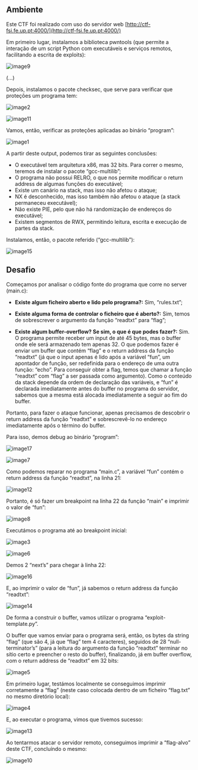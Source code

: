 ## Ambiente

Este CTF foi realizado com uso do servidor web [http://ctf-fsi.fe.up.pt:4000/](http://ctf-fsi.fe.up.pt:4000/)

Em primeiro lugar, instalamos a biblioteca pwntools (que permite a interação de um script Python com executáveis e serviços remotos, facilitando a escrita de exploits):  

![image9](images_CTF5.md/image9.png)

(...)

Depois, instalamos o pacote checksec, que serve para verificar que proteções um programa tem:  

![image2](images_CTF5.md/image2.png)

![image11](images_CTF5.md/image11.png)

Vamos, então, verificar as proteções aplicadas ao binário “program”:  

![image1](images_CTF5.md/image1.png)

A partir deste output, podemos tirar as seguintes conclusões:

* O executável tem arquitetura x86, mas 32 bits. Para correr o mesmo, teremos de instalar o pacote “gcc-multilib”;  
* O programa não possui RELRO, o que nos permite modificar o return address de algumas funções do executável;  
* Existe um canário na stack, mas isso não afetou o ataque;  
* NX é desconhecido, mas isso também não afetou o ataque (a stack permaneceu executável);  
* Não existe PIE, pelo que não há randomização de endereços do executável;  
* Existem segmentos de RWX, permitindo leitura, escrita e execução de partes da stack.

Instalamos, então, o pacote referido (“gcc-multilib”):  

![image15](images_CTF5.md/image15.png)

## Desafio

Começamos por analisar o código fonte do programa que corre no server (main.c):

* **Existe algum ficheiro aberto e lido pelo programa?:** Sim, “rules.txt”;

* **Existe alguma forma de controlar o ficheiro que é aberto?:** Sim, temos de sobrescrever o argumento da função “readtxt” para “flag”;

* **Existe algum buffer-overflow? Se sim, o que é que podes fazer?:** Sim. O programa permite receber um input de até 45 bytes, mas o buffer onde ele será armazenado tem apenas 32\. O que podemos fazer é enviar um buffer que contém “flag” e o return address da função “readtxt” (já que o input apenas é lido após a variável “fun”, um apontador de função, ser redefinida para o endereço de uma outra função: “echo”. Para conseguir obter a flag, temos que chamar a função “readtxt” com “flag” a ser passada como argumento). Como o conteúdo da stack depende da ordem de declaração das variáveis, e “fun” é declarada imediatamente antes do buffer no programa do servidor, sabemos que a mesma está alocada imediatamente a seguir ao fim do buffer. 

Portanto, para fazer o ataque funcionar, apenas precisamos de descobrir o return address da função “readtxt” e sobrescrevê-lo no endereço imediatamente após o término do buffer.

Para isso, demos debug ao binário “program”:

![image17](images_CTF5.md/image17.png)

![image7](images_CTF5.md/image7.png)

Como podemos reparar no programa “main.c”, a variável “fun” contém o return address da função “readtxt”, na linha 21:  

![image12](images_CTF5.md/image12.png)

Portanto, é só fazer um breakpoint na linha 22 da função “main” e imprimir o valor de “fun”:  

![image8](images_CTF5.md/image8.png)

Executámos o programa até ao breakpoint inicial:  

![image3](images_CTF5.md/image3.png)

![image6](images_CTF5.md/image6.png)

Demos 2 “next’s” para chegar à linha 22:  

![image16](images_CTF5.md/image16.png)

E, ao imprimir o valor de “fun”, já sabemos o return address da função “readtxt”:  

![image14](images_CTF5.md/image14.png)

De forma a construir o buffer, vamos utilizar o programa “exploit-template.py”.

O buffer que vamos enviar para o programa será, então, os bytes da string “flag” (que são 4, já que “flag” tem 4 caracteres), seguidos de 28 “null-terminator’s” (para a leitura do argumento da função “readtxt” terminar no sítio certo e preencher o resto do buffer), finalizando, já em buffer overflow, com o return address de “readtxt” em 32 bits:

![image5](images_CTF5.md/image5.png)

Em primeiro lugar, testámos localmente se conseguimos imprimir corretamente a “flag” (neste caso colocada dentro de um ficheiro “flag.txt” no mesmo diretório local):

![image4](images_CTF5.md/image4.png)

E, ao executar o programa, vimos que tivemos sucesso:  

![image13](images_CTF5.md/image13.png)

Ao tentarmos atacar o servidor remoto, conseguimos imprimir a “flag-alvo” deste CTF, concluíndo o mesmo:

![image10](images_CTF5.md/image10.png)
